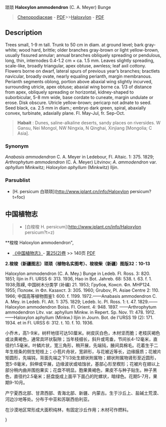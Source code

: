 琐琐 **Haloxylon ammodendron** (C. A. Meyer) Bunge

> [Chenopodiaceae](http://www.iplant.cn/info/Chenopodiaceae?t=foc) - [PDF](http://www.iplant.cn/foc/pdf/Chenopodiaceae.pdf)>>[Haloxylon](http://www.iplant.cn/info/Haloxylon?t=foc) - [PDF](http://www.iplant.cn/foc/pdf/Haloxylon.pdf)

## Description

Trees small, 1-9 m tall. Trunk to 50 cm in diam. at ground level; bark gray-white; wood hard, brittle; older branches gray-brown or light yellow-brown, usually fissured annular; annual branches obliquely spreading or pendulous, long, thin, internodes 0.4-1.2 cm × ca. 1.5 mm. Leaves slightly spreading, scale-like, broadly triangular, apex obtuse, awnless; leaf axil cottony. Flowers borne on dwarf, lateral spurs of previous year’s branches; bractlets navicular, broadly ovate, nearly equaling perianth, margin membranous. Perianth segments oblong, portion above abaxial wing slightly incurved, surrounding utricle, apex obtuse; abaxial wing borne ca. 1/3 of distance from apex, obliquely spreading or horizontal, kidney-shaped to suborbicular, 5-8 mm wide, base cordate to cuneate, margin undulate or erose. Disk obscure. Utricle yellow-brown; pericarp not adnate to seed. Seed black, ca. 2.5 mm in diam.; embryo dark green, spiral, abaxially convex, turbinate, adaxially plane. Fl. May-Jul, fr. Sep-Oct.

> **Habait** : 
> Dunes, saline-alkaline deserts, sandy places on riversides. W Gansu, Nei Mongol, NW Ningxia, N Qinghai, Xinjiang [Mongolia; C Asia].

### Synonym
*Anabasis* *ammodendron* C. A. Meyer in Ledebour, Fl. Altaic. 1: 375. 1829; *Arthrophytum* *ammodendron* (C. A. Meyer) Litvinov; *A*. *ammodendron* var. *aphyllum* Minkwitz; *Haloxylon* *aphyllum* (Minkwitz) Iljin.

### Parsublist

* [H.  persicum  白琐琐](http://www.iplant.cn/info/Haloxylon persicum?t=foc)

## 中国植物志

> * [白梭梭  H.  persicum](http://www.iplant.cn/info/Haloxylon persicum?t=z)

**梭梭 Haloxylon ammodendron",

* [《中国植物志》](http://www.iplant.cn/frps)- [第25(2)卷](http://www.iplant.cn/frps/vol/25(2)) >> 140页 [PDF](http://www.iplant.cn/frps/pdf/25(2)/140.pdf)

**2.梭梭（新疆图志）琐琐（植物名实图考）、梭梭柴（新疆）图版32：10-13**

Haloxylon ammodendron (C. A. Mey.) Bunge in Ledeb. Fl. Ross. 3: 820. 1851; Iljin in Fl. URSS 6: 313. 1936, Hao in Bot. Jahreb. 68: 538. t. 63. f. 1. 1938;陈嵘, 中国树木分类学 (补编) 21. 1953; Грубов, Консп. Фл. МНР124. 1955; Полояк. in Фл. Казахст. 3: 305. 1960; Grubov, Pl. Asiae Centre 2: 110. 1966; 中国高等植物图鉴1: 600. f. 1199. 1972.——Anabasis ammodendron C. A. Mey. in Ledeb. Fl. Alt. 1: 375. 1829; Ledeb. Ic. Pl. Ross. 1: t. 47. 1829.——Haloxylon ammodendron Boiss. Fl. Orient. 4: 948. 1897. ——Arthrophytum ammodendron Litv. var. aphyllum Minkw. in Repert. Sp. Nov. 11: 478. 1912. ——Haloxylon aphyllum (Minkw.) Iljin in Journ. Bot. de I'URSS 19 (2): 171. 1934. et in Fl. URSS 6: 312. t. 10. f. 10. 1936.

小乔木，高1-9米，树杆地径可达50厘米。树皮灰白色，木材坚而脆；老枝灰褐色或淡黄褐色，通常具环状裂隙；当年枝细长，斜升或弯垂，节间长4-12毫米，直径约1.5毫米。叶鳞片状，宽三角形，稍开展，先端钝，腋间具棉毛。花着生于二年生枝条的侧生短枝上；小苞片舟状，宽卵形，与花被近等长，边缘膜质；花被片矩圆形，先端钝，背面先端之下1/3处生翅状附属物；翅状附属物肾形至近圆形，宽5-8毫米，斜伸或平展，边缘波状或啮蚀状，基部心形至楔形；花被片在翅以上部分稍内曲并围抱果实；花盘不明显。胞果黄褐色，果皮不与种子贴生。种子黑色，直径约2.5毫米；胚盘旋成上面平下面凸的陀螺状，暗绿色。花期5-7月，果期9-10月。

产宁夏西北部、甘肃西部、青海北部、新疆、内蒙古。生于沙丘上、盐碱土荒漠、河边沙地等处。分布于中亚和苏联西伯利亚。

在沙漠地区常形成大面积纯林，有固定沙丘作用；木材可作燃料。

}